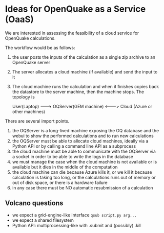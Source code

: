 Ideas for OpenQuake as a Service (OaaS)
=======================================

We are interested in assessing the feasibility of a cloud service for
OpenQuake calculations.

The workflow would be as follows:

1. the user posts the inputs of the calculation as a single zip archive
to an OpenQuake server

2. The server allocates a cloud machine (if available) and send the input
to it

3. The cloud machine runs the calculation and when it finishes copies
back the datastore to the server machine, then the machine stops.
The topology is

   User(Laptop) ---> OQServer(GEM machine) <---> Cloud (Azure or other machines)

There are several import points.

1. the OQServer is a long-lived machine exposing the OQ database and the
   webui to show the performed calculations and to run new calculations
2. the OQServer must be able to allocate cloud machines, ideally via a
   Python API or by calling a command line API as a subprocess
3. the cloud machine must be able to communicate with the OQServer via a
   socket in order to be able to write the logs in the database
4. we must manage the case when the cloud machine is not available or
   is available but it dies in the middle of the computation
5. the cloud machine can die because Azure kills it, or we kill it
   because calculation is taking too long, or the calculations runs out
   of memory or out of disk space, or there is a hardware failure
6. in any case there must be NO automatic resubmission of a calculation


Volcano questions
-----------------

- we expect a grid-engine-like interface `qsub script.py arg...`
- we expect a shared filesystem
- Python API: multiprocessing-like with .submit and (possibly) .kill
